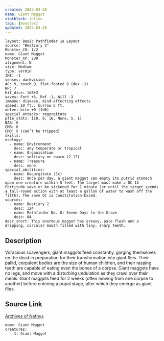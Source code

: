 ```yaml
---
created: 2023-04-28
name: Giant Maggot
statblock: inline
tags: [monster]
updated: 2023-04-28
---
```

```statblock
layout: Basic Pathfinder 1e Layout
source: "Bestiary 2"
Monster_CR: 1/2
name: Giant Maggot
Monster_XP: 200
alignment: N
size: Medium
type: vermin
INI: -1
senses: darkvision
AC: 9, touch 9, flat-footed 9 (dex -1)
HP: 7
hit_dice: 1d8+3
saves: Fort +5, Ref -1, Will -3
immune: disease, mind-affecting effects
speed: 10 ft., burrow 5 ft.
melee: bite +0 (1d6)
special_attacks: regurgitate
pf1e_stats: [10, 8, 16, None, 5, 1]
BAB: 0
CMB: 0
CMD: 9 (can’t be tripped)
skills: 
ecology:
  - name: Environment
    desc: any temperate or tropical
  - name: Organisation
    desc: solitary or swarm (2-12)
  - name: Treasure
    desc: none
special_abilities:
  - name: Regurgitate (Ex)
    desc: Once per day, a giant maggot can empty its putrid stomach upon one creature within 5 feet. The target must make a DC 13 Fortitude save or be sickened for 1 minute (or until the target spends a full-round action with at least a gallon of water to wash off the filth). The save DC is Constitution-based.
sources:
  - name: Bestiary 2
    desc: 124
  - name: Pathfinder No. 8: Seven Days to the Grave
    desc: 84
desc_short: This enormous maggot has greasy, pale flesh and a dripping, circular mouth filled with tiny, sharp teeth.
```
## Description
Voracious scavengers, giant maggots feed constantly, gorging themselves on the dead in preparation for their transformation into giant flies. Their pallid, corpulent bodies are the size of human children, and their rasping teeth are capable of eating even the bones of a corpse. Giant maggots have no legs, and move with a disturbing undulation as they crawl over their meals. Giant maggots feed for 2 weeks (often moving from one corpse to another) before entering a pupal stage, after which they emerge as giant flies.
## Source Link
[Archives of Nethys](https://aonprd.com/MonsterDisplay.aspx?ItemName=Giant%20Maggot)
```encounter-table
name: Giant Maggot
creatures:
  - 1: Giant Maggot
```
